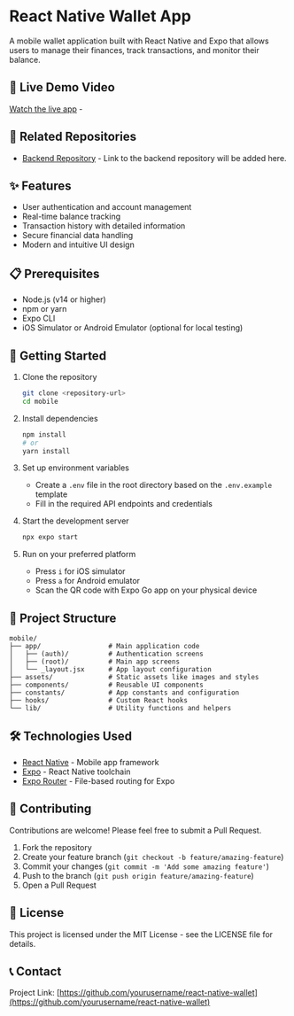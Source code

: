 # React Native Wallet App

A mobile wallet application built with React Native and Expo that allows users to manage their finances, track transactions, and monitor their balance.

## 📱 Live Demo Video

[Watch the live app](https://drive.google.com/file/d/1bV5ymKcjmM1jvFVYztmN26wBsSrBw_aQ/view?usp=sharing) - 

## 🔗 Related Repositories

- [Backend Repository](https://github.com/DjazzGh/React_Native_Wallet) - Link to the backend repository will be added here.

## ✨ Features

- User authentication and account management
- Real-time balance tracking
- Transaction history with detailed information
- Secure financial data handling
- Modern and intuitive UI design

## 📋 Prerequisites

- Node.js (v14 or higher)
- npm or yarn
- Expo CLI
- iOS Simulator or Android Emulator (optional for local testing)

## 🚀 Getting Started

1. Clone the repository
   ```bash
   git clone <repository-url>
   cd mobile
   ```

2. Install dependencies
   ```bash
   npm install
   # or
   yarn install
   ```

3. Set up environment variables
   - Create a `.env` file in the root directory based on the `.env.example` template
   - Fill in the required API endpoints and credentials

4. Start the development server
   ```bash
   npx expo start
   ```

5. Run on your preferred platform
   - Press `i` for iOS simulator
   - Press `a` for Android emulator
   - Scan the QR code with Expo Go app on your physical device

## 📁 Project Structure

```
mobile/
├── app/                 # Main application code
│   ├── (auth)/          # Authentication screens
│   ├── (root)/          # Main app screens
│   └── _layout.jsx      # App layout configuration
├── assets/              # Static assets like images and styles
├── components/          # Reusable UI components
├── constants/           # App constants and configuration
├── hooks/               # Custom React hooks
└── lib/                 # Utility functions and helpers
```

## 🛠️ Technologies Used

- [React Native](https://reactnative.dev/) - Mobile app framework
- [Expo](https://expo.dev/) - React Native toolchain
- [Expo Router](https://docs.expo.dev/router/introduction/) - File-based routing for Expo

## 🤝 Contributing

Contributions are welcome! Please feel free to submit a Pull Request.

1. Fork the repository
2. Create your feature branch (`git checkout -b feature/amazing-feature`)
3. Commit your changes (`git commit -m 'Add some amazing feature'`)
4. Push to the branch (`git push origin feature/amazing-feature`)
5. Open a Pull Request

## 📄 License

This project is licensed under the MIT License - see the LICENSE file for details.

## 📞 Contact

Project Link: [https://github.com/yourusername/react-native-wallet](https://github.com/yourusername/react-native-wallet)
